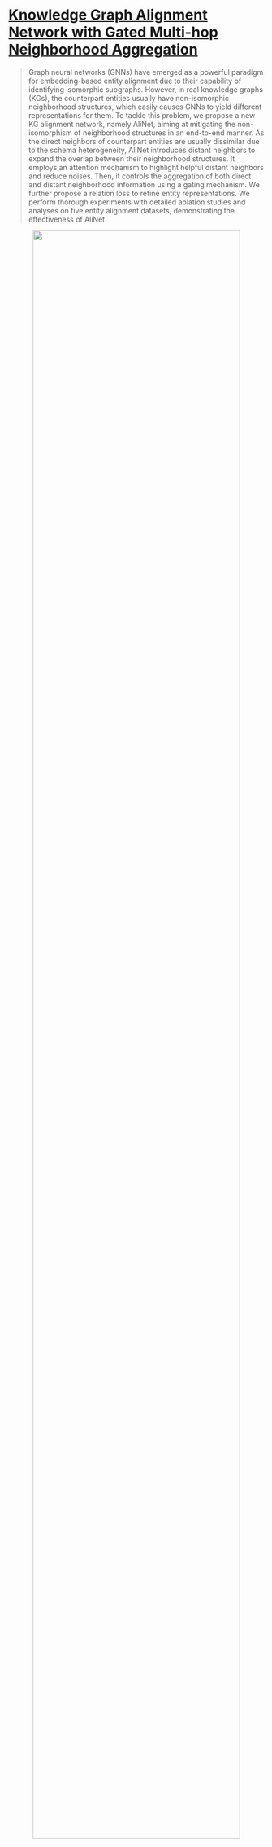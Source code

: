 # [Knowledge Graph Alignment Network with Gated Multi-hop Neighborhood Aggregation](https://aaai.org/ojs/index.php/AAAI/article/view/5354)

> Graph neural networks (GNNs) have emerged as a powerful paradigm for embedding-based entity alignment due to their capability of identifying isomorphic subgraphs. However, in real knowledge graphs (KGs), the counterpart entities usually have non-isomorphic neighborhood structures, which easily causes GNNs to yield different representations for them. To tackle this problem, we propose a new KG alignment network, namely AliNet, aiming at mitigating the non-isomorphism of neighborhood structures in an end-to-end manner. As the direct neighbors of counterpart entities are usually dissimilar due to the schema heterogeneity, AliNet introduces distant neighbors to expand the overlap between their neighborhood structures. It employs an attention mechanism to highlight helpful distant neighbors and reduce noises. Then, it controls the aggregation of both direct and distant neighborhood information using a gating mechanism. We further propose a relation loss to refine entity representations. We perform thorough experiments with detailed ablation studies and analyses on five entity alignment datasets, demonstrating the effectiveness of AliNet.

<p align="center">
  <img width="90%" src="https://github.com/nju-websoft/AliNet/blob/master/architecture.png" />
</p>

## Dataset
We use two entity alignment datasets DBP15K and DWY100K in our experiments. DBP15K can be downloaded from [JAPE](https://github.com/nju-websoft/JAPE) and DWY100K is from [BootEA](https://github.com/nju-websoft/BootEA).


## Code

* "alinet.py" is the implementation of AliNet (with relation loss and iterative neighborhood augmentation).

### Dependencies
* Python 3
* Tensorflow 2.0 (**Important!!!**) 
* Scipy
* Numpy
* Pandas
* Scikit-learn

### Running

For example, to run AliNet on DBP15K ZH-EN, use the following script (supposed that the DBK15K dataset has been downloaded into the folder '../data/'):
```
python3 main.py --input ../data/DBP15K/zh_en/mtranse/0_3/
```

To run AliNet on DBP15K, use the following script:
```
bash run_dbp15k.sh
```

To run AliNet (w/o iterative neighborhood augmentation) on DBP15K ZH-EN, use the following script:
```
python3 main.py --input ../data/DBP15K/zh_en/mtranse/0_3/ --sim_th 0.0
```

To run AliNet (w/o relation loss and neighborhood augmentation) on DBP15K ZH-EN, use the following script:
```
python3 main.py --input ../data/DBP15K/zh_en/mtranse/0_3/ --rel_param 0.0 --sim_th 0.0
```

> If you have any difficulty or question in running code and reproducing experimental results, please email to zqsun.nju@gmail.com or cmwang.nju@gmail.com.

## Citation
If you use our model or code, please kindly cite it as follows:      
```
@inproceedings{AliNet,
  author    = {Zequn Sun,
               Chengming Wang, 
               Wei Hu, 
               Muhao Chen, 
               Jian Dai, 
               Wei Zhang, 
               Yuzhong Qu},
  title     = {Knowledge Graph Alignment Network with Gated Multi-Hop Neighborhood Aggregation},
  booktitle = {AAAI},
  pages     = {222--229},
  year      = {2020}
}
```
